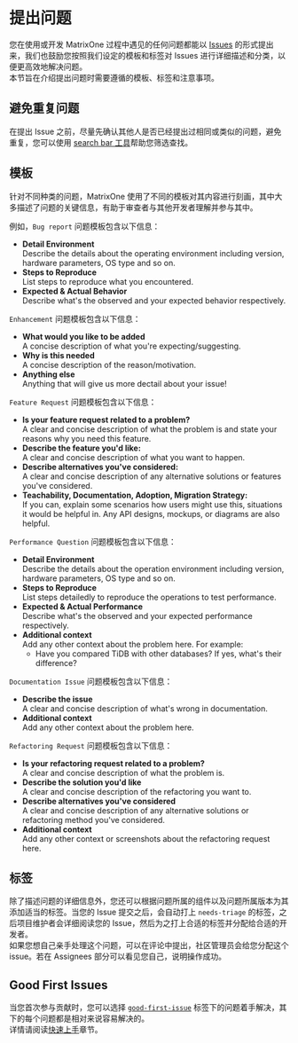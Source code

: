 # **提出问题**

您在使用或开发 MatrixOne 过程中遇见的任何问题都能以 [Issues](https://github.com/matrixorigin/matrixone/issues/new/choose) 的形式提出来，我们也鼓励您按照我们设定的模板和标签对 Issues 进行详细描述和分类，以便更高效地解决问题。  
本节旨在介绍提出问题时需要遵循的模板、标签和注意事项。

## **避免重复问题**

在提出 Issue 之前，尽量先确认其他人是否已经提出过相同或类似的问题，避免重复，您可以使用 [search bar 工具](https://docs.github.com/en/issues/tracking-your-work-with-issues/filtering-and-searching-issues-and-pull-requests)帮助您筛选查找。

## **模板**

针对不同种类的问题，MatrixOne 使用了不同的模板对其内容进行刻画，其中大多描述了问题的关键信息，有助于审查者与其他开发者理解并参与其中。  

例如，`Bug report` 问题模板包含以下信息：

* **Detail Environment**  
  Describe the details about the operating environment including version, hardware parameters, OS type and so on.
* **Steps to Reproduce**  
  List steps to reproduce what you encountered.
* **Expected & Actual Behavior**  
  Describe what's the observed and your expected behavior respectively.

`Enhancement` 问题模板包含以下信息：

* **What would you like to be added**  
A concise description of what you're expecting/suggesting.
* **Why is this needed**  
A concise description of the reason/motivation.
* **Anything else**  
Anything that will give us more dectail about your issue!

`Feature Request` 问题模板包含以下信息：

* **Is your feature request related to a problem?**  
A clear and concise description of what the problem is and state your reasons why you need this feature.
* **Describe the feature you'd like:**  
A clear and concise description of what you want to happen.
* **Describe alternatives you've considered:**  
A clear and concise description of any alternative solutions or features you've considered.
* **Teachability, Documentation, Adoption, Migration Strategy:**  
If you can, explain some scenarios how users might use this, situations it would be helpful in. Any API designs, mockups, or diagrams are also helpful.

`Performance Question` 问题模板包含以下信息：

* **Detail Environment**  
  Describe the details about the operation environment including version, hardware parameters, OS type and so on.
* **Steps to Reproduce**  
  List steps detailedly to reproduce the operations to test performance.
* **Expected & Actual Performance**  
  Describe what's the observed and your expected performance respectively.
* **Additional context**  
  Add any other context about the problem here. For example:  
    * Have you compared TiDB with other databases? If yes, what's their difference?

`Documentation Issue` 问题模板包含以下信息：  

* **Describe the issue**  
  A clear and concise description of what's wrong in documentation.
* **Additional context**  
  Add any other context about the problem here.

`Refactoring Request` 问题模板包含以下信息：

* **Is your refactoring request related to a problem?**  
A clear and concise description of what the problem is.
* **Describe the solution you'd like**  
A clear and concise description of the refactoring you want to.
* **Describe alternatives you've considered**  
A clear and concise description of any alternative solutions or refactoring method you've considered.
* **Additional context**  
Add any other context or screenshots about the refactoring request here.

## **标签**

除了描述问题的详细信息外，您还可以根据问题所属的组件以及问题所属版本为其添加适当的标签。当您的 Issue 提交之后，会自动打上 `needs-triage` 的标签，之后项目维护者会详细阅读您的 Issue，然后为之打上合适的标签并分配给合适的开发者。  
如果您想自己亲手处理这个问题，可以在评论中提出，社区管理员会给您分配这个 issue。若在 Assignees 部分可以看见您自己，说明操作成功。

## **Good First Issues**

当您首次参与贡献时，您可以选择 [`good-first-issue`](https://github.com/matrixorigin/matrixone/issues?q=is%3Aopen+is%3Aissue+label%3A%22good+first+issue%22) 标签下的问题着手解决，其下的每个问题都是相对来说容易解决的。  
详情请阅读[快速上手](../make-your-first-contribution.md)章节。
